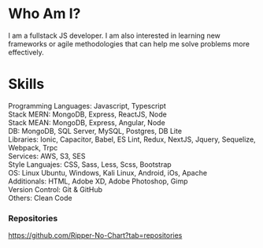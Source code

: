 # Who Am I?

I am a fullstack JS developer. I am also interested in learning new frameworks or agile methodologies that can help me solve problems more effectively.

# Skills

Programming Languages: Javascript, Typescript  
Stack MERN: MongoDB, Express, ReactJS, Node  
Stack MEAN: MongoDB, Express, Angular, Node  
DB: MongoDB, SQL Server, MySQL, Postgres, DB Lite  
Libraries: Ionic, Capacitor, Babel, ES Lint, Redux, NextJS, Jquery, Sequelize, Webpack, Trpc  
Services: AWS, S3, SES  
Style Languajes: CSS, Sass, Less, Scss, Bootstrap  
OS: Linux Ubuntu, Windows, Kali Linux, Android, iOs, Apache  
Additionals:  HTML, Adobe XD, Adobe Photoshop, Gimp  
Version Control: Git & GitHub  
Others: Clean Code  

### Repositories
https://github.com/Ripper-No-Chart?tab=repositories
